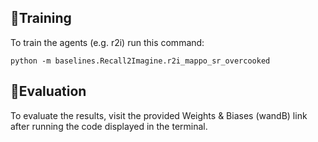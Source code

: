 ## 🚀Training

To train the agents (e.g. r2i) run this command:

```train
python -m baselines.Recall2Imagine.r2i_mappo_sr_overcooked
```

## 🔎Evaluation

To evaluate the results, visit the provided Weights & Biases (wandB) link after running the code displayed in the terminal.